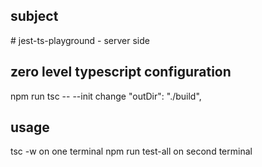 <h2>subject</h2>
# jest-ts-playground - server side

<h2>zero level typescript configuration</h2>
npm run tsc -- --init
change   "outDir": "./build", 

<h2>usage</h2>
tsc -w on one terminal 
npm run test-all on second terminal

